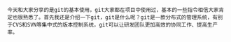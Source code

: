 	今天和大家分享的是git的基本使用，git大家都在项目中使用过，基本的一些指令相信大家肯定也很熟悉了。首先我还是介绍一下git，git是什么呢？git是一款分布式的管理系统，有别于CVS和SVN等集中式的版本控制系统，git可以让研发团队更加高效的协同工作、提高生产率。
